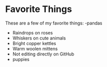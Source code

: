# Favorite Things

These are a few of my favorite things:
-pandas
- Raindrops on roses
- Whiskers on cute animals
- Bright copper kettles
- Warm woolen mittens
- Not editing directly on GitHub
- puppies
